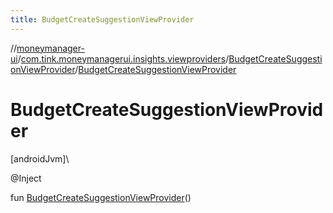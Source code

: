 ```yaml
---
title: BudgetCreateSuggestionViewProvider
---
```

//[moneymanager-ui](../../../index.html)/[com.tink.moneymanagerui.insights.viewproviders](../index.html)/[BudgetCreateSuggestionViewProvider](index.html)/[BudgetCreateSuggestionViewProvider](-budget-create-suggestion-view-provider.html)



# BudgetCreateSuggestionViewProvider



[androidJvm]\




@Inject



fun [BudgetCreateSuggestionViewProvider](-budget-create-suggestion-view-provider.html)()




